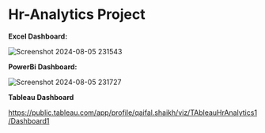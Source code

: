 # Hr-Analytics Project

**Excel Dashboard:**

![Screenshot 2024-08-05 231543](https://github.com/user-attachments/assets/8d545032-bc90-4008-9a03-2a4ff2afc5a4)

**PowerBi Dashboard:**

![Screenshot 2024-08-05 231727](https://github.com/user-attachments/assets/3f801774-d26b-4771-bf47-71456608dee1)

**Tableau Dashboard**

https://public.tableau.com/app/profile/qaifal.shaikh/viz/TAbleauHrAnalytics1/Dashboard1
